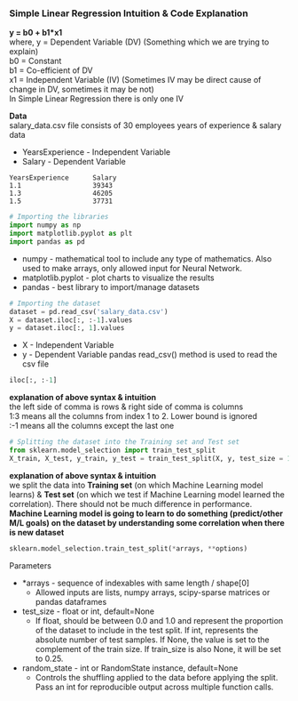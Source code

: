 ### Simple Linear Regression Intuition & Code Explanation

**y = b0 + b1*x1**  
where, y = Dependent Variable (DV) (Something which we are trying to explain)  
       b0 = Constant  
       b1 = Co-efficient of DV  
       x1 = Independent Variable (IV) (Sometimes IV may be direct cause of change in DV, sometimes it may be not)  
In Simple Linear Regression there is only one IV  

**Data**  
salary_data.csv file consists of 30 employees years of experience & salary data  
- YearsExperience - Independent Variable
- Salary - Dependent Variable

```csv
YearsExperience      Salary
1.1                  39343
1.3                  46205
1.5                  37731
```

```python
# Importing the libraries
import numpy as np
import matplotlib.pyplot as plt
import pandas as pd
```
- numpy - mathematical tool to include any type of mathematics. Also used to make arrays, only allowed input for Neural Network.
- matplotlib.pyplot - plot charts to visualize the results
- pandas - best library to import/manage datasets

```python
# Importing the dataset
dataset = pd.read_csv('salary_data.csv')
X = dataset.iloc[:, :-1].values
y = dataset.iloc[:, 1].values
```
- X - Independent Variable
- y - Dependent Variable
pandas read_csv() method is used to read the csv file  
```python
iloc[:, :-1]
```  
**explanation of above syntax & intuition**    
the left side of comma is rows & right side of comma is columns  
1:3 means all the columns from index 1 to 2. Lower bound is ignored  
:-1 means all the columns except the last one  
```python
# Splitting the dataset into the Training set and Test set
from sklearn.model_selection import train_test_split
X_train, X_test, y_train, y_test = train_test_split(X, y, test_size = 1/3, random_state = 0)
```
**explanation of above syntax & intuition**  
we split the data into **Training set** (on which Machine Learning model learns) & **Test set** (on which we test if Machine Learning model learned the correlation). There should not be much difference in performance.  
**Machine Learning model is going to learn to do something (predict/other M/L goals) on the dataset by understanding some correlation when there is new dataset**  
```python
sklearn.model_selection.train_test_split(*arrays, **options)
```
Parameters  
- *arrays - sequence of indexables with same length / shape[0]
  - Allowed inputs are lists, numpy arrays, scipy-sparse matrices or pandas dataframes
- test_size - float or int, default=None
  - If float, should be between 0.0 and 1.0 and represent the proportion of the dataset to include in the test split. If int, represents the absolute number of test samples. If None, the value is set to the complement of the train size. If train_size is also None, it will be set to 0.25.
- random_state - int or RandomState instance, default=None
  - Controls the shuffling applied to the data before applying the split. Pass an int for reproducible output across multiple function calls.





